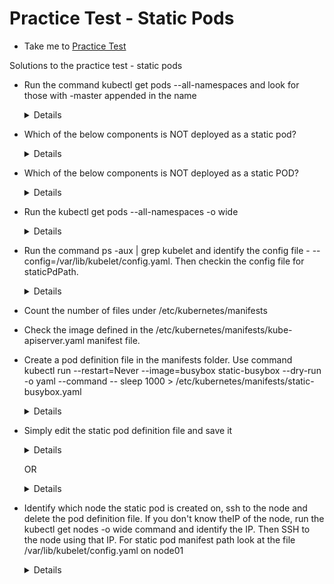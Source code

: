 # Practice Test - Static Pods
  - Take me to [Practice Test](https://kodekloud.com/courses/539883/lectures/10352436)
  
Solutions to the practice test - static pods
- Run the command kubectl get pods --all-namespaces and look for those with -master appended in the name
  
  <details>

  ```
  $ kubectl get pods --all-namespaces
  ```
  </details>

- Which of the below components is NOT deployed as a static pod?

  <details>

  ```
  $ kubectl get pods --all-namespaces
  ```
  </details>

- Which of the below components is NOT deployed as a static POD?

  <details>

  ```
  $ kubectl get pods --all-namespaces
  ```
  </details>

- Run the kubectl get pods --all-namespaces -o wide

  <details>

  ```
  $ kubectl get pods --all-namespaces -o wide
  ```
  </details>

- Run the command ps -aux | grep kubelet and identify the config file - --config=/var/lib/kubelet/config.yaml. Then checkin the config file for staticPdPath.

  <details>

  ```
  $ ps -aux | grep kubelet
  ```
  </details>

- Count the number of files under /etc/kubernetes/manifests

- Check the image defined in the /etc/kubernetes/manifests/kube-apiserver.yaml manifest file.

- Create a pod definition file in the manifests folder. Use command kubectl run --restart=Never --image=busybox static-busybox --dry-run -o yaml --command -- sleep 1000 > /etc/kubernetes/manifests/static-busybox.yaml
  
  <details>

  ```
  $ kubectl run --restart=Never --image=busybox static-busybox --dry-run=client -o yaml --command -- sleep 1000 > /etc/kubernetes/manifests/static-busybox.yaml
  ```
  </details>

- Simply edit the static pod definition file and save it 

  <details>

  ```
  /etc/kubernetes/manifests/static-busybox.yaml
  ```
  </details>

  OR
  
  <details>

  ```
  Run the command with updated image tag:
  kubectl run --restart=Never --image=busybox:1.28.4 static-busybox--dry-run=client -o yaml --command -- sleep 1000 > /etc/kubernetes/manifests/static-busybox.yaml
  ```
  </details>

- Identify which node the static pod is created on, ssh to the node and delete the pod definition file. If you don't know theIP of the node, run the kubectl get nodes -o wide command and identify the IP. Then SSH to the node using that IP. For static pod manifest path look at the file /var/lib/kubelet/config.yaml on node01

  <details>

  ```
  $ kubectl get pods -o wide
  $ kubectl get nodes -o wide
  $ ssh <ip address of pod>
  $ grep staticPodPath /var/lib/kubelet/config.yaml
  $ node01 $ rm -rf /etc/just-to-mess-with-you/greenbox.yaml
  ```
  </details>
